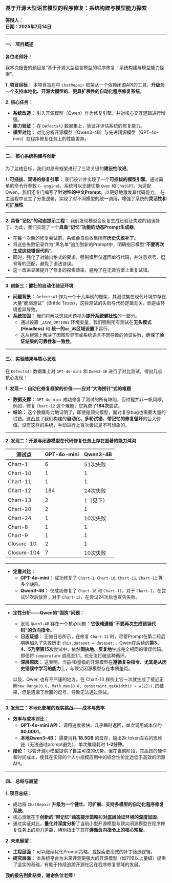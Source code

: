 ### **基于开源大型语言模型的程序修复：系统构建与模型能力探索**

**答辩人：**  
**日期：2025年7月14日**

---

#### **一、 项目概述**

**各位老师好！**

我本次报告的题目是“基于开源大型语言模型的程序修复：系统构建与模型能力探索”。

**1. 项目目标：**
本项目旨在将 `ChatRepair` 框架从一个依赖闭源API的工具，**升级为一个支持本地化、开源大模型的、更具扩展性的自动化程序修复系统**。

**2. 核心任务：**
*   **系统改造：** 引入开源模型（Qwen）作为修复引擎，并对核心交互逻辑进行增强。
*   **能力验证：** 在 `Defects4J` 数据集上，验证并评估系统的修复能力。
*   **模型对比：** 对比分析开源模型（Qwen3-4B）与先进闭源模型（GPT-4o-mini）在程序修复任务上的性能差异。

---

#### **二、 核心系统构建与创新**

为了达成目标，我们对原有框架进行了三项关键的**建设性改进**。

**1. 可插拔、双语的修复引擎：**
我们设计并实现了一个**可插拔的模型引擎**。通过简单的命令行参数 (`--engine`)，系统可以无缝切换 `Qwen` 和 `ChatGPT`。为适配Qwen，我们还专门编写了**针对性的中文Prompt**，以更好地激发其代码能力。 在主流程中设立了分发逻辑，实现了对不同模型的统一调用，增强了系统的**灵活性和可扩展性**

---

**2. 具备“记忆”的动态提示工程：**
我们发现模型会反复生成已验证失败的错误补丁。为此，我们实现了一个**具备“记忆”功能的动态Prompt生成器**。
*   在每一次新的修复尝试前，系统会自动收集所有**历史失败补丁**。
*   将这些失败记录作为“黑名单”追加到新的Prompt中，明确指示模型“**不要再次生成这些错误代码**”。
*   同时，强化了对输出格式的要求，强制模型仅返回单行代码，并注意括号、逗号等的匹配，避免了语法错误。
*   这一改进显著提升了修复的探索效率，避免了在无效方案上重复试错。

---

**3. 创新三：健壮的自动化验证环境**

*   **问题背景：** `Defects4J` 作为一个十几年前的框架，其测试集在现代环境中存在大量“脆弱测试”（Brittle Tests），这些测试的失败与代码逻辑无关，而是由环境差异导致。
*   **系统加固：** 我们将解决这些问题视为**提升系统健壮性**的一部分。
    *   通过设置 `_JAVA_OPTIONS` 环境变量，我们强制所有测试在**无头模式 (Headless)** 和 **统一的`en_US`区域设置**下运行。
    *   这从根源上解决了因图形界面或系统语言不同导致的验证失败，确保了**验证结果的可靠性和一致性**。

---

#### **三、 实验结果与核心发现**

在 `Defects4J` 数据集上对 `GPT-4o-mini` 和 `Qwen3-4B` 进行了对比测试，得出几点核心发现：

**1. 发现一：自动化修复框架的价值——应对“大海捞针”式的难题**

*   **数据支撑：** `GPT-4o-mini` 成功修复了测试的所有缺陷，但过程并非一帆风顺。例如，修复 `Chart-12` 这个难题，它耗费了**184次**尝试。
*   **结论：** 这个数据有力地证明了，即使是顶尖模型，面对复杂bug也需要大量的试错。这凸显了我们构建的**自动化、多轮试错、带记忆的修复循环**的巨大价值。没有这样的系统，手动进行上百次尝试是不可想象的。

---

**2. 发现二：开源与闭源模型在代码修复任务上存在显著的能力鸿沟**

测试点 | GPT-4o-mini | Qwen3-4B |
---         | --- | ---
Chart-1     | 6 | 51次失败 |
Chart-10    | 1 | 1 |
Chart-11    | 1 | 1 |
Chart-12    | 184 | 24次失败 |
Chart-13    | 2 | 1（见下） |
Chart-20    | 2 | 1 |
Chart-24    | 1 | 10次失败 |
Chart-8     | 1 | 1 |
Chart-9     | 1 | 1 |
Closure-10  | 2 | 1 |
Closure-104 | 7 | 10次失败 |

---

*   **定量对比：**
    *   **GPT-4o-mini：** 成功修复了 `Chart-1`, `Chart-10`, `Chart-11`, `Chart-12` 等多个缺陷。
    *   **Qwen3-4B：** 仅成功修复了 `Chart-10` 和 `Chart-11`。对于 `Chart-1`，在尝试51次后放弃；对于 `Chart-12`，在尝试24次后也宣告失败。

---

*   **定性分析——Qwen的“固执”问题：**
    *   发现 `Qwen3-4B` 存在一个核心问题：**它很难遵循“不要再次生成错误代码”的负向指令**。
    *   **日志证据：** 正如日志所示，在修复 `Chart-12` 时，尽管Prompt在第二轮后明确加入了失败历史 `this.dataset = dataset;`，Qwen在后续的**第3、4、5乃至第15次**尝试中，依然**固执地、反复地**生成完全相同的错误代码。即便将 `temperature` 调高至1.1，也无法打破这种循环。
    *   **深层原因：** 这表明，当前4B量级的开源模型在**遵循复杂指令、尤其是从历史错误中学习的能力**上，与顶尖闭源模型存在本质差距。

    以及，Qwen 也有不严谨的地方。在 Chart-13 样例上它一次就生成了接近正解`new Range(0.0, Math.max(0.0, constraint.getWidth() - w[2])),`的结果，但是遗漏了后面的逗号，导致无法通过测试。

---

**3. 发现三：本地化部署的现实挑战——成本与效率**

*   **效率与成本对比：**
    *   **GPT-4o-mini API：** 调用速度极快，几乎瞬时返回，单次调用成本仅约 **$0.0001**。
    *   **本地Qwen3-4B：** 需要消耗 **18.5GB** 的显存，输出2k token左右的思维链（无法通过prompt避免），单次推理耗时 **1-2分钟**。
*   **结论：** 尽管开源小模型提供了自主可控的优势，但在当前阶段，其高昂的硬件和时间成本，使其在实际的个人小规模应用中的综合性价比远低于高效的闭源API。

---

#### **四、 总结与展望**

**1. 项目总结：**
*   成功将 `ChatRepair` **升级为一个健壮、可扩展、支持多模型的自动化程序修复系统**。
*   核心贡献在于**创新的“带记忆”动态提示策略**和**对底层验证环境的深度加固**。
*   通过实证对比，**量化并深度分析**了当前小型开源模型与顶尖闭源模型在程序修复任务上的能力差距，特别指出了其在**遵循负向指令上的核心短板**。

**2. 未来展望：**
*   **工程层面：** 可以继续优化Prompt策略，或探索更高效的补丁筛选逻辑。
*   **研究层面：** 本系统平台为未来评测更强大的开源模型（如70B以上量级）提供了坚实的基础，有助于持续追踪开源社区在程序修复领域的发展。

**我的报告到此结束，谢谢各位老师！**